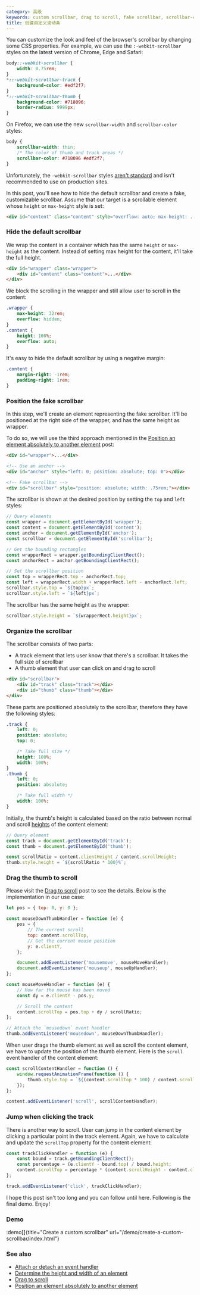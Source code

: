 ```yaml
---
category: 高级
keywords: custom scrollbar, drag to scroll, fake scrollbar, scrollbar-color, scrollbar-width, webkit-scrollbar, webkit-scrollbar-track, webkit-scrollbar-thumb
title: 创建自定义滚动条
---
```


You can customize the look and feel of the browser's scrollbar by changing some CSS properties.
For example, we can use the `:-webkit-scrollbar` styles on the latest version of Chrome, Edge and Safari:

```css
body::-webkit-scrollbar {
    width: 0.75rem;
}
*::-webkit-scrollbar-track {
    background-color: #edf2f7;
}
*::-webkit-scrollbar-thumb {
    background-color: #718096;
    border-radius: 9999px;
}
```

On Firefox, we can use the new `scrollbar-width` and `scrollbar-color` styles:

```css
body {
    scrollbar-width: thin;
    /* The color of thumb and track areas */
    scrollbar-color: #718096 #edf2f7;
}
```

Unfortunately, the `-webkit-scrollbar` styles [aren't standard](https://developer.mozilla.org/en-US/docs/Web/CSS/::-webkit-scrollbar) and isn't recommended to use on production sites.

In this post, you'll see how to hide the default scrollbar and create a fake, customizable scrollbar. Assume that our target is a scrollable element whose `height` or `max-height` style is set:

```html
<div id="content" class="content" style="overflow: auto; max-height: ...;">...</div>
```

### Hide the default scrollbar

We wrap the content in a container which has the same `height` or `max-height` as the content. Instead of setting max height for the content, it'll take the full height.

```html
<div id="wrapper" class="wrapper">
    <div id="content" class="content">...</div>
</div>
```

We block the scrolling in the wrapper and still allow user to scroll in the content:

```css
.wrapper {
    max-height: 32rem;
    overflow: hidden;
}
.content {
    height: 100%;
    overflow: auto;
}
```

It's easy to hide the default scrollbar by using a negative margin:

```css
.content {
    margin-right: -1rem;
    padding-right: 1rem;
}
```

### Position the fake scrollbar

In this step, we'll create an element representing the fake scrollbar. It'll be positioned at the right side of the wrapper, and has the same height as wrapper.

To do so, we will use the third approach mentioned in the [Position an element absolutely to another element](/position-an-element-absolutely-to-another-element) post:

```html
<div id="wrapper">...</div>

<!-- Use an anchor -->
<div id="anchor" style="left: 0; position: absolute; top: 0"></div>

<!-- Fake scrollbar -->
<div id="scrollbar" style="position: absolute; width: .75rem;"></div>
```

The scrollbar is shown at the desired position by setting the `top` and `left` styles:

```js
// Query elements
const wrapper = document.getElementById('wrapper');
const content = document.getElementById('content');
const anchor = document.getElementById('anchor');
const scrollbar = document.getElementById('scrollbar');

// Get the bounding rectangles
const wrapperRect = wrapper.getBoundingClientRect();
const anchorRect = anchor.getBoundingClientRect();

// Set the scrollbar position
const top = wrapperRect.top - anchorRect.top;
const left = wrapperRect.width + wrapperRect.left - anchorRect.left;
scrollbar.style.top = `${top}px`;
scrollbar.style.left = `${left}px`;
```

The scrollbar has the same height as the wrapper:

```js
scrollbar.style.height = `${wrapperRect.height}px`;
```

### Organize the scrollbar

The scrollbar consists of two parts:

-   A track element that lets user know that there's a scrollbar. It takes the full size of scrollbar
-   A thumb element that user can click on and drag to scroll

```html
<div id="scrollbar">
    <div id="track" class="track"></div>
    <div id="thumb" class="thumb"></div>
</div>
```

These parts are positioned absolutely to the scrollbar, therefore they have the following styles:

```css
.track {
    left: 0;
    position: absolute;
    top: 0;

    /* Take full size */
    height: 100%;
    width: 100%;
}
.thumb {
    left: 0;
    position: absolute;

    /* Take full width */
    width: 100%;
}
```

Initially, the thumb's height is calculated based on the ratio between normal and scroll [heights](/determine-the-height-and-width-of-an-element) of the content element:

```js
// Query element
const track = document.getElementById('track');
const thumb = document.getElementById('thumb');

const scrollRatio = content.clientHeight / content.scrollHeight;
thumb.style.height = `${scrollRatio * 100}%`;
```

### Drag the thumb to scroll

Please visit the [Drag to scroll](/drag-to-scroll) post to see the details. Below is the implementation in our use case:

```js
let pos = { top: 0, y: 0 };

const mouseDownThumbHandler = function (e) {
    pos = {
        // The current scroll
        top: content.scrollTop,
        // Get the current mouse position
        y: e.clientY,
    };

    document.addEventListener('mousemove', mouseMoveHandler);
    document.addEventListener('mouseup', mouseUpHandler);
};

const mouseMoveHandler = function (e) {
    // How far the mouse has been moved
    const dy = e.clientY - pos.y;

    // Scroll the content
    content.scrollTop = pos.top + dy / scrollRatio;
};

// Attach the `mousedown` event handler
thumb.addEventListener('mousedown', mouseDownThumbHandler);
```

When user drags the thumb element as well as scroll the content element, we have to update the position of the thumb element.
Here is the `scroll` event handler of the content element:

```js
const scrollContentHandler = function () {
    window.requestAnimationFrame(function () {
        thumb.style.top = `${(content.scrollTop * 100) / content.scrollHeight}%`;
    });
};

content.addEventListener('scroll', scrollContentHandler);
```

### Jump when clicking the track

There is another way to scroll. User can jump in the content element by clicking a particular point in the track element.
Again, we have to calculate and update the `scrollTop` property for the content element:

```js
const trackClickHandler = function (e) {
    const bound = track.getBoundingClientRect();
    const percentage = (e.clientY - bound.top) / bound.height;
    content.scrollTop = percentage * (content.scrollHeight - content.clientHeight);
};

track.addEventListener('click', trackClickHandler);
```

I hope this post isn't too long and you can follow until here. Following is the final demo. Enjoy!

### Demo

:demo[]{title="Create a custom scrollbar" url="/demo/create-a-custom-scrollbar/index.html"}

### See also

-   [Attach or detach an event handler](/attach-or-detach-an-event-handler)
-   [Determine the height and width of an element](/determine-the-height-and-width-of-an-element)
-   [Drag to scroll](/drag-to-scroll)
-   [Position an element absolutely to another element](/position-an-element-absolutely-to-another-element)
